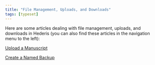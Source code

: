 ```yaml
---
title: "File Management, Uploads, and Downloads"
tags: [typeset]
---
```

 
<html><body><section data-type="chapter" class="hsecchapter" data-hederis-type="hsecchapter" id="intro-file-management" data-pi-attrs="id: intro-file-management; data-tags: typeset;" role="doc-chapter" data-tags="typeset" data-author-name=" " data-book-title=" " title="File Management, Uploads, and Downloads"><p class="hblkp" data-hederis-type="hblkp" id="prQOLXANG">Here are some articles dealing with file management, uploads, and downloads in Hederis (you can also find these articles in the navigation menu to the left): </p><p class="hblkp" data-hederis-type="hblkp" id="pNUydJfeT"><a href="{% link _docs/upload-a-manuscript.md %}" class="hspana" data-hederis-type="hspana" id="pYOe8Vrpi">Upload a Manuscript</a></p><p class="hblkp" data-hederis-type="hblkp" id="pOHMYrpKv"><a href="{% link _docs/snapshots.md %}" class="hspana" data-hederis-type="hspana" id="pubPih6aU">Create a Named Backup</a></p></section></body></html>
